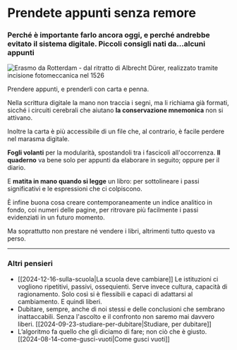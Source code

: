 # Prendete appunti senza remore

### Perché è importante farlo ancora oggi, e perché andrebbe evitato il sistema digitale. Piccoli consigli nati da...alcuni appunti

![Erasmo da Rotterdam - dal ritratto di Albrecht Dürer, realizzato tramite incisione fotomeccanica nel 1526](erasmo-da-rotterdam.jpg)

Prendere appunti, e prenderli con carta e penna.

Nella scrittura digitale la mano non traccia i segni, ma li richiama già formati, sicché i circuiti cerebrali che aiutano **la conservazione mnemonica** non si attivano.

Inoltre la carta è più accessibile di un file che, al contrario, è facile perdere nel marasma digitale.

**Fogli volanti** per la modularità, spostandoli tra i fascicoli all'occorrenza. **Il quaderno** va bene solo per appunti da elaborare in seguito; oppure per il diario.

E **matita in mano quando si legge** un libro: per sottolineare i passi significativi e le espressioni che ci colpiscono.

È infine buona cosa creare contemporaneamente un indice analitico in fondo, coi numeri delle pagine, per ritrovare più facilmente i passi evidenziati in un futuro momento.

Ma soprattutto non prestare né vendere i libri, altrimenti tutto questo va perso.

---
### Altri pensieri

- [[2024-12-16-sulla-scuola|La scuola deve cambiare]] Le istituzioni ci vogliono ripetitivi, passivi, ossequienti. Serve invece cultura, capacità di ragionamento. Solo così si è flessibili e capaci di adattarsi al cambiamento. E quindi liberi.
- Dubitare, sempre, anche di noi stessi e delle conclusioni che sembrano inattaccabili. Senza l'ascolto e il confronto non saremo mai davvero liberi. [[2024-09-23-studiare-per-dubitare|Studiare, per dubitare]]
- L’algoritmo fa quello che gli diciamo di fare; non ciò che è giusto. [[2024-08-14-come-gusci-vuoti|Come gusci vuoti]]